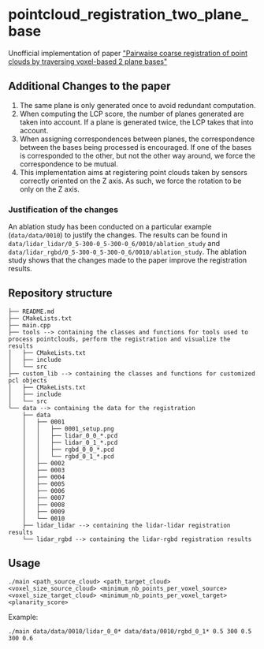 # pointcloud_registration_two_plane_base

Unofficial implementation of paper ["Pairwaise coarse registration of point clouds by traversing voxel-based 2 plane
bases"](https://www.tandfonline.com/doi/epdf/10.1080/01431161.2022.2130725?needAccess=true&role=button)

## Additional Changes to the paper

1. The same plane is only generated once to avoid redundant computation.
2. When computing the LCP score, the number of planes generated are taken into account. If a plane is generated twice,
   the LCP takes that into account.
3. When assigning correspondences between planes, the correspondence between the bases being processed is encouraged. If
   one of the bases is corresponded to the other, but not the other way around, we force the correspondence to be
   mutual.
4. This implementation aims at registering point clouds taken by sensors correctly oriented on the Z axis. As such, we
   force the rotation to be only on the Z axis.

### Justification of the changes

An ablation study has been conducted on a particular example (`data/data/0010`) to justify the changes. The results can
be found in `data/lidar_lidar/0_5-300-0_5-300-0_6/0010/ablation_study` and `data/lidar_rgbd/0_5-300-0_5-300-0_6/0010/ablation_study`. The ablation study shows that the changes made to the
paper improve the registration results.

## Repository structure

```
├── README.md
├── CMakeLists.txt
├── main.cpp
├── tools --> containing the classes and functions for tools used to process pointclouds, perform the registration and visualize the results
│   ├── CMakeLists.txt
│   ├── include
│   └── src
├── custom_lib --> containing the classes and functions for customized pcl objects
│   ├── CMakeLists.txt
│   ├── include
│   └── src
└── data --> containing the data for the registration
    ├── data
    │   ├── 0001
    │   │   ├── 0001_setup.png
    │   │   ├── lidar_0_0_*.pcd
    │   │   ├── lidar_0_1_*.pcd
    │   │   ├── rgbd_0_0_*.pcd
    │   │   └── rgbd_0_1_*.pcd
    │   ├── 0002
    │   ├── 0003
    │   ├── 0004
    │   ├── 0005
    │   ├── 0006
    │   ├── 0007
    │   ├── 0008
    │   ├── 0009
    │   └── 0010
    ├── lidar_lidar --> containing the lidar-lidar registration results
    └── lidar_rgbd --> containing the lidar-rgbd registration results
```

## Usage

```
./main <path_source_cloud> <path_target_cloud> <voxel_size_source_cloud> <minimum_nb_points_per_voxel_source> <voxel_size_target_cloud> <minimum_nb_points_per_voxel_target> <planarity_score>
```

Example:

```
./main data/data/0010/lidar_0_0* data/data/0010/rgbd_0_1* 0.5 300 0.5 300 0.6
```